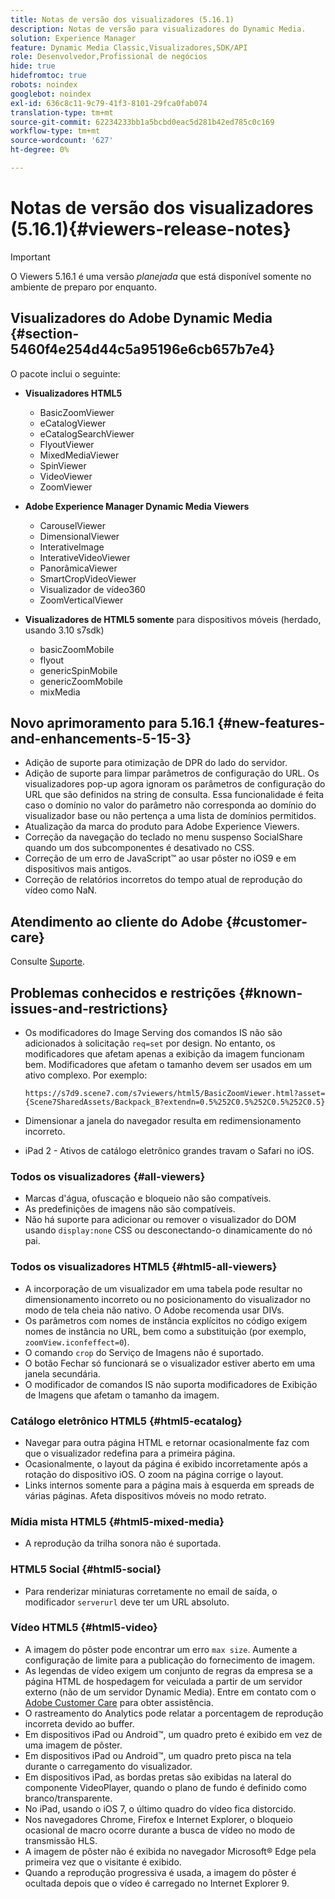 ```yaml
---
title: Notas de versão dos visualizadores (5.16.1)
description: Notas de versão para visualizadores do Dynamic Media.
solution: Experience Manager
feature: Dynamic Media Classic,Visualizadores,SDK/API
role: Desenvolvedor,Profissional de negócios
hide: true
hidefromtoc: true
robots: noindex
googlebot: noindex
exl-id: 636c8c11-9c79-41f3-8101-29fca0fab074
translation-type: tm+mt
source-git-commit: 62234233bb1a5bcbd0eac5d281b42ed785c0c169
workflow-type: tm+mt
source-wordcount: '627'
ht-degree: 0%

---
```


# Notas de versão dos visualizadores (5.16.1){#viewers-release-notes}

<!-- Updated April 06, 2021 for the 5.16.1 release-->

>[!IMPORTANT]
>
>O Viewers 5.16.1 é uma versão *planejada* que está disponível somente no ambiente de preparo por enquanto.

## Visualizadores do Adobe Dynamic Media {#section-5460f4e254d44c5a95196e6cb657b7e4}

O pacote inclui o seguinte:

* **Visualizadores HTML5**

   * BasicZoomViewer
   * eCatalogViewer
   * eCatalogSearchViewer
   * FlyoutViewer
   * MixedMediaViewer
   * SpinViewer
   * VideoViewer
   * ZoomViewer

* **Adobe Experience Manager Dynamic Media Viewers**

   * CarouselViewer
   * DimensionalViewer
   * InterativeImage
   * InterativeVideoViewer
   * PanorâmicaViewer
   * SmartCropVideoViewer
   * Visualizador de vídeo360
   * ZoomVerticalViewer

* **Visualizadores de HTML5 somente**  para dispositivos móveis (herdado, usando 3.10 s7sdk)

   * basicZoomMobile
   * flyout
   * genericSpinMobile
   * genericZoomMobile
   * mixMedia

## Novo aprimoramento para 5.16.1 {#new-features-and-enhancements-5-15-3}

* Adição de suporte para otimização de DPR do lado do servidor.
* Adição de suporte para limpar parâmetros de configuração do URL. Os visualizadores pop-up agora ignoram os parâmetros de configuração do URL que são definidos na string de consulta. Essa funcionalidade é feita caso o domínio no valor do parâmetro não corresponda ao domínio do visualizador base ou não pertença a uma lista de domínios permitidos.
* Atualização da marca do produto para Adobe Experience Viewers.
* Correção da navegação do teclado no menu suspenso SocialShare quando um dos subcomponentes é desativado no CSS.
* Correção de um erro de JavaScript™ ao usar pôster no iOS9 e em dispositivos mais antigos.
* Correção de relatórios incorretos do tempo atual de reprodução do vídeo como NaN.<!--  (CQ-4310148) -->

## Atendimento ao cliente do Adobe {#customer-care}

Consulte [Suporte](https://experienceleague.adobe.com/docs/dynamic-media-classic/using/intro/support.html#intro).

## Problemas conhecidos e restrições {#known-issues-and-restrictions}

* Os modificadores do Image Serving dos comandos IS não são adicionados à solicitação `req=set` por design. No entanto, os modificadores que afetam apenas a exibição da imagem funcionam bem. Modificadores que afetam o tamanho devem ser usados em um ativo complexo. Por exemplo:

   `https://s7d9.scene7.com/s7viewers/html5/BasicZoomViewer.html?asset= {Scene7SharedAssets/Backpack_B?extendn=0.5%252C0.5%252C0.5%252C0.5}`

* Dimensionar a janela do navegador resulta em redimensionamento incorreto.
* iPad 2 - Ativos de catálogo eletrônico grandes travam o Safari no iOS.

### Todos os visualizadores {#all-viewers}

* Marcas d&#39;água, ofuscação e bloqueio não são compatíveis.
* As predefinições de imagens não são compatíveis.
* Não há suporte para adicionar ou remover o visualizador do DOM usando `display:none` CSS ou desconectando-o dinamicamente do nó pai.

### Todos os visualizadores HTML5 {#html5-all-viewers}

* A incorporação de um visualizador em uma tabela pode resultar no dimensionamento incorreto ou no posicionamento do visualizador no modo de tela cheia não nativo. O Adobe recomenda usar DIVs.
* Os parâmetros com nomes de instância explícitos no código exigem nomes de instância no URL, bem como a substituição (por exemplo, `zoomView.iconfeffect=0`).
* O comando `crop` do Serviço de Imagens não é suportado.
* O botão Fechar só funcionará se o visualizador estiver aberto em uma janela secundária.
* O modificador de comandos IS não suporta modificadores de Exibição de Imagens que afetam o tamanho da imagem.

### Catálogo eletrônico HTML5 {#html5-ecatalog}

* Navegar para outra página HTML e retornar ocasionalmente faz com que o visualizador redefina para a primeira página.
* Ocasionalmente, o layout da página é exibido incorretamente após a rotação do dispositivo iOS. O zoom na página corrige o layout.
* Links internos somente para a página mais à esquerda em spreads de várias páginas. Afeta dispositivos móveis no modo retrato.

### Mídia mista HTML5 {#html5-mixed-media}

* A reprodução da trilha sonora não é suportada.

### HTML5 Social {#html5-social}

* Para renderizar miniaturas corretamente no email de saída, o modificador `serverurl` deve ter um URL absoluto.

### Vídeo HTML5 {#html5-video}

* A imagem do pôster pode encontrar um erro `max size`. Aumente a configuração de limite para a publicação do fornecimento de imagem.
* As legendas de vídeo exigem um conjunto de regras da empresa se a página HTML de hospedagem for veiculada a partir de um servidor externo (não de um servidor Dynamic Media). Entre em contato com o [Adobe Customer Care](https://experienceleague.adobe.com/docs/dynamic-media-classic/using/intro/support.html#intro) para obter assistência.
* O rastreamento do Analytics pode relatar a porcentagem de reprodução incorreta devido ao buffer.
* Em dispositivos iPad ou Android™, um quadro preto é exibido em vez de uma imagem de pôster.
* Em dispositivos iPad ou Android™, um quadro preto pisca na tela durante o carregamento do visualizador.
* Em dispositivos iPad, as bordas pretas são exibidas na lateral do componente VideoPlayer, quando o plano de fundo é definido como branco/transparente.
* No iPad, usando o iOS 7, o último quadro do vídeo fica distorcido.
* Nos navegadores Chrome, Firefox e Internet Explorer, o bloqueio ocasional de macro ocorre durante a busca de vídeo no modo de transmissão HLS.
* A imagem de pôster não é exibida no navegador Microsoft® Edge pela primeira vez que o visitante é exibido.
* Quando a reprodução progressiva é usada, a imagem do pôster é ocultada depois que o vídeo é carregado no Internet Explorer 9.
